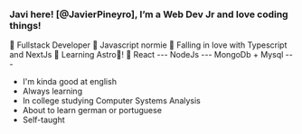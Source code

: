 ### Javi here! [@JavierPineyro], I’m a Web Dev Jr and love coding things!

🍊 Fullstack Developer 
🍊 Javascript normie
🍊 Falling in love with Typescript and NextJs
🍊 Learning Astro🚀!
🍊 React --- NodeJs --- MongoDb + Mysql ---  

* I'm kinda good at english
* Always learning
* In college studying Computer Systems Analysis
* About to learn german or portuguese
* Self-taught
